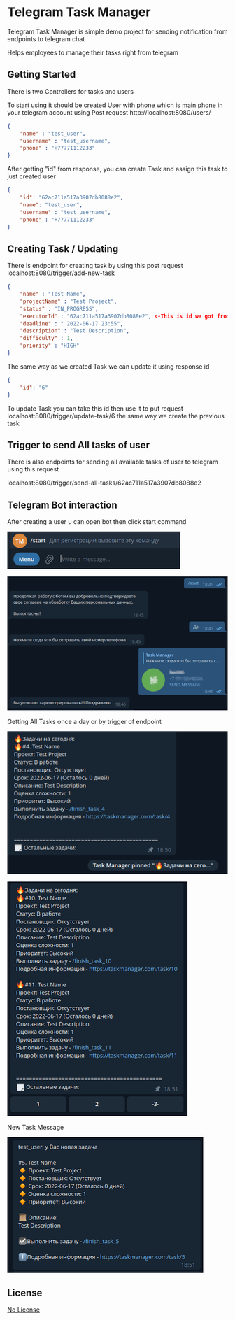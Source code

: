 # Telegram Task Manager 

Telegram Task Manager is simple demo project for sending notification from endpoints to telegram chat

Helps employees to manage their tasks right from telegram 

## Getting Started

There is two Controllers for tasks and users

To start using it should be created User with phone which is main phone in your telegram account
using Post request http://localhost:8080/users/
```json
{
    "name" : "test_user",
    "username" : "test_username",
    "phone" : "+77771112233"
}
```

After getting "id" from response, you can create Task and assign this task to just created user
```json
{
    "id": "62ac711a517a3907db8088e2",
    "name": "test_user",
    "username" : "test_username",
    "phone" : "+77771112233"
}
```

## Creating Task / Updating
There is endpoint for creating task by using this post request localhost:8080/trigger/add-new-task
```json
{
    "name" : "Test Name",
    "projectName" : "Test Project",
    "status" : "IN_PROGRESS",
    "executorId" : "62ac711a517a3907db8088e2", <-This is id we got from user
    "deadline" : " 2022-06-17 23:55",
    "description" : "Test Description",
    "difficulty" : 1,
    "priority" : "HIGH"
}
```
The same way as we created Task we can update it using response id
```json
{
    "id": "6"
}
```

To update Task you can take this id then use it to put request localhost:8080/trigger/update-task/6 the same way we create the previous task

## Trigger to send All tasks of user
There is also endpoints for sending all available tasks of user to telegram using this request

localhost:8080/trigger/send-all-tasks/62ac711a517a3907db8088e2
## Telegram Bot interaction
After creating a user u can open bot then click start command 

![alt text](https://github.com/whydudeman/task-manager-telegram-bot/blob/main/readme-images/start_command.png)

![alt text](https://github.com/whydudeman/task-manager-telegram-bot/blob/main/readme-images/registration.png)

Getting All Tasks once a day or by trigger of endpoint

![alt text](https://github.com/whydudeman/task-manager-telegram-bot/blob/main/readme-images/tasks_no_pagination.png)

![alt text](https://github.com/whydudeman/task-manager-telegram-bot/blob/main/readme-images/pagination.png)

New Task Message 

![alt text](https://github.com/whydudeman/task-manager-telegram-bot/blob/main/readme-images/new_task.png)

## License
[No License]()